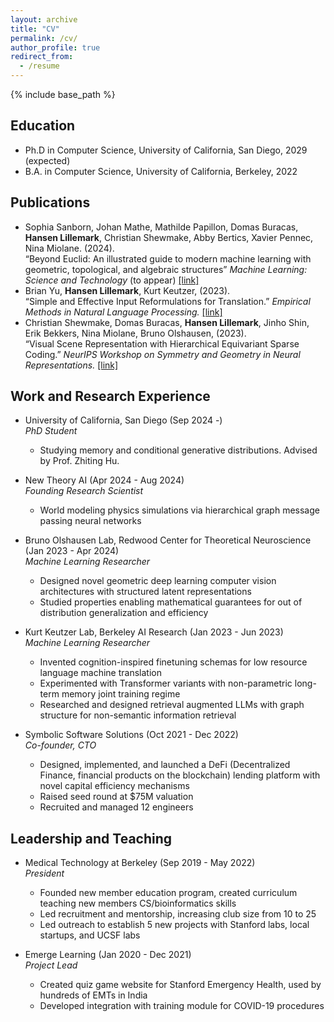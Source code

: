 ```yaml
---
layout: archive
title: "CV"
permalink: /cv/
author_profile: true
redirect_from:
  - /resume
---
```


{% include base_path %}

## Education
* Ph.D in Computer Science, University of California, San Diego, 2029 (expected)
* B.A. in Computer Science, University of California, Berkeley, 2022
<!-- * M.S. in Jekyll, GitHub University, 2014 -->


## Publications
- Sophia Sanborn, Johan Mathe, Mathilde Papillon, Domas Buracas, **Hansen Lillemark**, Christian Shewmake, Abby Bertics, Xavier Pennec, Nina Miolane. (2024). \
“Beyond Euclid: An illustrated guide to modern machine learning with geometric, topological, and algebraic structures” *Machine Learning: Science and Technology* (to appear) [[link]](https://arxiv.org/abs/2407.09468?)
- Brian Yu, **Hansen Lillemark**, Kurt Keutzer, (2023). \
“Simple and Effective Input Reformulations for Translation.” *Empirical Methods in Natural Language Processing.* [[link]](http://arxiv.org/abs/2311.06696)
- Christian Shewmake, Domas Buracas, **Hansen Lillemark**, Jinho Shin, Erik Bekkers, Nina Miolane, Bruno Olshausen, (2023). \
“Visual Scene Representation with Hierarchical Equivariant Sparse Coding.” *NeurIPS Workshop on Symmetry and Geometry in Neural Representations.* [[link]](https://openreview.net/pdf?id=TF2RcrcTP2)


## Work and Research Experience
* University of California, San Diego (Sep 2024 -) \
*PhD Student*
  * Studying memory and conditional generative distributions. Advised by Prof. Zhiting Hu.

* New Theory AI (Apr 2024 - Aug 2024) \
*Founding Research Scientist*
  * World modeling physics simulations via hierarchical graph message passing neural networks

* Bruno Olshausen Lab, Redwood Center for Theoretical Neuroscience (Jan 2023 - Apr 2024) \
*Machine Learning Researcher*
  * Designed novel geometric deep learning computer vision architectures with structured latent representations
  * Studied properties enabling mathematical guarantees for out of distribution generalization and efficiency

* Kurt Keutzer Lab, Berkeley AI Research (Jan 2023 - Jun 2023) \
*Machine Learning Researcher*
  * Invented cognition-inspired finetuning schemas for low resource language machine translation
  * Experimented with Transformer variants with non-parametric long-term memory joint training regime
  * Researched and designed retrieval augmented LLMs with graph structure for non-semantic information retrieval

* Symbolic Software Solutions (Oct 2021 - Dec 2022) \
*Co-founder, CTO*
  * Designed, implemented, and launched a DeFi (Decentralized Finance, financial products on the blockchain) lending platform with novel capital efficiency mechanisms
  * Raised seed round at $75M valuation
  * Recruited and managed 12 engineers
  
  
## Leadership and Teaching
* Medical Technology at Berkeley (Sep 2019 - May 2022) \
*President*
  * Founded new member education program, created curriculum teaching new members CS/bioinformatics skills
  * Led recruitment and mentorship, increasing club size from 10 to 25
  * Led outreach to establish 5 new projects with Stanford labs, local startups, and UCSF labs

* Emerge Learning (Jan 2020 - Dec 2021) \
*Project Lead*
  * Created quiz game website for Stanford Emergency Health, used by hundreds of EMTs in India
  * Developed integration with training module for COVID-19 procedures